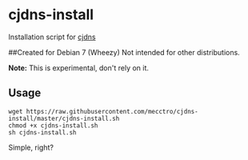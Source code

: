 # cjdns-install
Installation script for [cjdns](https://github.com/cjdelisle/cjdns)

##Created for Debian 7 (Wheezy)
Not intended for other distributions.

**Note:** This is experimental, don't rely on it.

Usage
-----
    wget https://raw.githubusercontent.com/mecctro/cjdns-install/master/cjdns-install.sh
    chmod +x cjdns-install.sh
    sh cjdns-install.sh

Simple, right?
